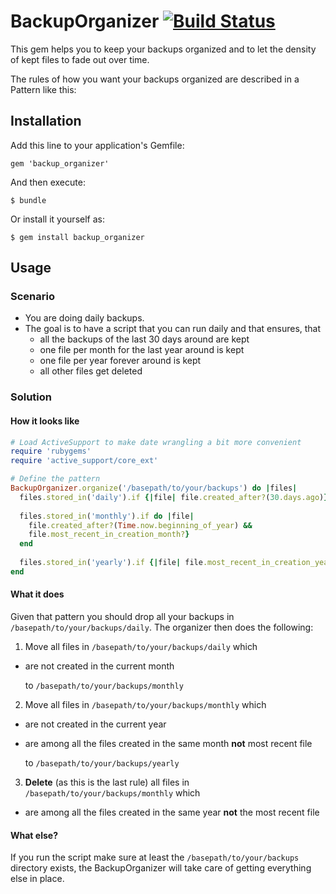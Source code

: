 # BackupOrganizer [![Build Status](https://secure.travis-ci.org/walski/backup_organizer.png)](http://travis-ci.org/walski/backup_organizer)

This gem helps you to keep your backups organized and to let the density of kept files to fade out over time.

The rules of how you want your backups organized are described in a Pattern like this:

## Installation

Add this line to your application's Gemfile:

    gem 'backup_organizer'

And then execute:

    $ bundle

Or install it yourself as:

    $ gem install backup_organizer

## Usage

### Scenario
* You are doing daily backups.
* The goal is to have a script that you can run daily and that ensures, that
  * all the backups of the last 30 days around are kept
  * one file per month for the last year around is kept
  * one file per year forever around is kept
  * all other files get deleted

### Solution

#### How it looks like

```ruby
# Load ActiveSupport to make date wrangling a bit more convenient
require 'rubygems'
require 'active_support/core_ext'

# Define the pattern
BackupOrganizer.organize('/basepath/to/your/backups') do |files|
  files.stored_in('daily').if {|file| file.created_after?(30.days.ago)}
  
  files.stored_in('monthly').if do |file|
    file.created_after?(Time.now.beginning_of_year) && 
    file.most_recent_in_creation_month?}
  end
  
  files.stored_in('yearly').if {|file| file.most_recent_in_creation_year?}
end
````

#### What it does

Given that pattern you should drop all your backups in ``/basepath/to/your/backups/daily``. The organizer then does the following:

1. Move all files in ``/basepath/to/your/backups/daily`` which
  * are not created in the current month
  
    to ``/basepath/to/your/backups/monthly``
  
2. Move all files in ``/basepath/to/your/backups/monthly`` which
  * are not created in the current year
  * are among all the files created in the same month **not** most recent file
  
    to ``/basepath/to/your/backups/yearly``
  
3. **Delete** (as this is the last rule) all files in ``/basepath/to/your/backups/monthly`` which
  * are among all the files created in the same year **not** the most recent file
  
#### What else?

If you run the script make sure at least the ``/basepath/to/your/backups`` directory exists, the BackupOrganizer will take care of getting everything else in place.